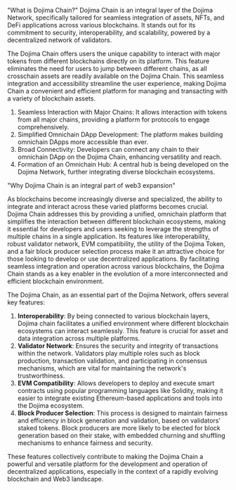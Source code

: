 "What is Dojima Chain?"
Dojima Chain is an integral layer of the Dojima Network, specifically tailored for seamless integration of assets, NFTs, and DeFi applications across various blockchains. It stands out for its commitment to security, interoperability, and scalability, powered by a decentralized network of validators.

The Dojima Chain offers users the unique capability to interact with major tokens from different blockchains directly on its platform. This feature eliminates the need for users to jump between different chains, as all crosschain assets are readily available on the Dojima Chain. This seamless integration and accessibility streamline the user experience, making Dojima Chain a convenient and efficient platform for managing and transacting with a variety of blockchain assets.

1. Seamless Interaction with Major Chains: It allows interaction with tokens from all major chains, providing a platform for protocols to engage comprehensively.
2. Simplified Omnichain DApp Development: The platform makes building omnichain DApps more accessible than ever.
3. Broad Connectivity: Developers can connect any chain to their omnichain DApp on the Dojima Chain, enhancing versatility and reach.
4. Formation of an Omnichain Hub: A central hub is being developed on the Dojima Network, further integrating diverse blockchain ecosystems.

"Why Dojima Chain is an integral part of web3 expansion"

As blockchains become increasingly diverse and specialized, the ability to integrate and interact across these varied platforms becomes crucial. Dojima Chain addresses this by providing a unified, omnichain platform that simplifies the interaction between different blockchain ecosystems, making it essential for developers and users seeking to leverage the strengths of multiple chains in a single application. Its features like interoperability, robust validator network, EVM compatibility, the utility of the Dojima Token, and a fair block producer selection process make it an attractive choice for those looking to develop or use decentralized applications. By facilitating seamless integration and operation across various blockchains, the Dojima Chain stands as a key enabler in the evolution of a more interconnected and efficient blockchain environment.

The Dojima Chain, as an essential part of the Dojima Network, offers several key features:

1. **Interoperability**: By being connected to various blockchain layers, Dojima chain facilitates a unified environment where different blockchain ecosystems can interact seamlessly. This feature is crucial for asset and data integration across multiple platforms.
2. **Validator Network**: Ensures the security and integrity of transactions within the network. Validators play multiple roles such as block production, transaction validation, and participating in consensus mechanisms, which are vital for maintaining the network's trustworthiness.
3. **EVM Compatibility**: Allows developers to deploy and execute smart contracts using popular programming languages like Solidity, making it easier to integrate existing Ethereum-based applications and tools into the Dojima ecosystem.
4. **Block Producer Selection**: This process is designed to maintain fairness and efficiency in block generation and validation, based on validators' staked tokens. Block producers are more likely to be elected for block generation based on their stake, with embedded churning and shuffling mechanisms to enhance fairness and security.

These features collectively contribute to making the Dojima Chain a powerful and versatile platform for the development and operation of decentralized applications, especially in the context of a rapidly evolving blockchain and Web3 landscape.